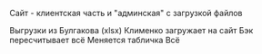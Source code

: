 Сайт - клиентская часть и "админская" с загрузкой файлов

Выгрузки из Булгакова (xlsx) Клименко загружает на сайт
Бэк пересчитывает всё
Меняется табличка
Всё